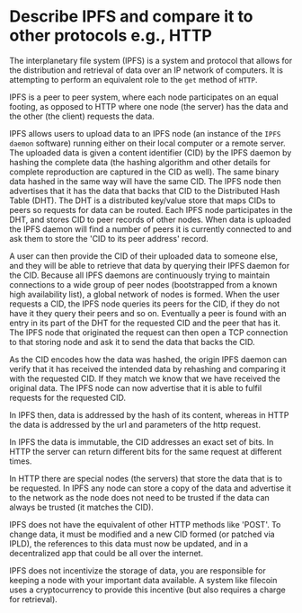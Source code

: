 # Describe IPFS and compare it to other protocols e.g., HTTP

The interplanetary file system (IPFS) is a system and protocol that allows for the distribution and retrieval of data over an IP network of computers. It is attempting to perform an equivalent role to the `get` method of `HTTP`.

IPFS is a peer to peer system, where each node participates on an equal footing, as opposed to HTTP where one node (the server) has the data and the other (the client) requests the data.

IPFS allows users to upload data to an IPFS node (an instance of the `IPFS daemon` software) running either on their local computer or a remote server. The uploaded data is given a content identifier (CID) by the IPFS daemon by hashing the complete data (the hashing algorithm and other details for complete reproduction are captured in the CID as well). The same binary data hashed in the same way will have the same CID. The IPFS node then advertises that it has the data that backs that CID to the Distributed Hash Table (DHT). The DHT is a distributed key/value store that maps CIDs to peers so requests for data can be routed. Each IPFS node participates in the DHT, and stores CID to peer records of other nodes. When data is uploaded the IPFS daemon will find a number of peers it is currently connected to and ask them to store the 'CID to its peer address' record.

A user can then provide the CID of their uploaded data to someone else, and they will be able to retrieve that data by querying their IPFS daemon for the CID. Because all IPFS daemons are continuously trying to maintain connections to a wide group of peer nodes (bootstrapped from a known high availability list), a global network of nodes is formed. When the user requests a CID, the IPFS node queries its peers for the CID, if they do not have it they query their peers and so on. Eventually a peer is found with an entry in its part of the DHT for the requested CID and the peer that has it. The IPFS node that originated the request can then open a TCP connection to that storing node and ask it to send the data that backs the CID.

As the CID encodes how the data was hashed, the origin IPFS daemon can verify that it has received the intended data by rehashing and comparing it with the requested CID. If they match we know that we have received the original data. The IPFS node can now advertise that it is able to fulfil requests for the requested CID.

In IPFS then, data is addressed by the hash of its content, whereas in HTTP the data is addressed by the url and parameters of the http request.

In IPFS the data is immutable, the CID addresses an exact set of bits. In HTTP the server can return different bits for the same request at different times.

In HTTP there are special nodes (the servers) that store the data that is to be requested. In IPFS any node can store a copy of the data and advertise it to the network as the node does not need to be trusted if the data can always be trusted (it matches the CID).

IPFS does not have the equivalent of other HTTP methods like 'POST'. To change data, it must be modified and a new CID formed (or patched via IPLD), the references to this data must now be updated, and in a decentralized app that could be all over the internet.

IPFS does not incentivize the storage of data, you are responsible for keeping a node with your important data available. A system like filecoin uses a cryptocurrency to provide this incentive (but also requires a charge for retrieval).
